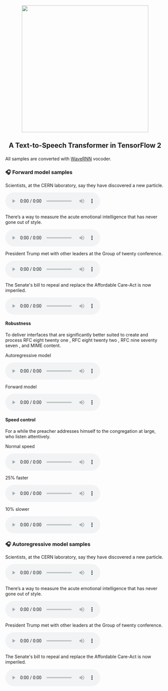 <p align="center">
    <br>
    <img src="https://raw.githubusercontent.com/as-ideas/TransformerTTS/master/docs/transformer_logo.png" width="400"/>
    <br>
</p>

<h2 align="center">
<p>A Text-to-Speech Transformer in TensorFlow 2</p>
</h2>

All samples are converted with [WaveRNN](https://github.com/fatchord/WaveRNN) vocoder.

### 🎧 Forward model samples

<p class="text">Scientists, at the CERN laboratory, say they have discovered a new particle.</p>
<audio src="https://github.com/as-ideas/tts_model_outputs/blob/master/ljspeech_forward_transformer/scientists.wav?raw=true" controls preload></audio>

<p class="text">There’s a way to measure the acute emotional intelligence that has never gone out of style.</p>
<audio src="https://github.com/as-ideas/tts_model_outputs/blob/master/ljspeech_forward_transformer/EQ.wav?raw=true" controls preload></audio>

<p class="text">President Trump met with other leaders at the Group of twenty conference.</p>
<audio src="https://github.com/as-ideas/tts_model_outputs/blob/master/ljspeech_forward_transformer/trump.wav?raw=true" controls preload></audio>

<p class="text">The Senate's bill to repeal and replace the Affordable Care-Act is now imperiled.</p>
<audio src="https://github.com/as-ideas/tts_model_outputs/blob/master/ljspeech_forward_transformer/senate.wav?raw=true" controls preload></audio>

#### Robustness

<p class="text">To deliver interfaces that are significantly better suited to create and process RFC eight twenty one , RFC eight twenty two , RFC nine seventy seven , and MIME content.</p>

<p class="text">Autoregressive model</p>
<audio src="https://github.com/as-ideas/tts_model_outputs/blob/master/ljspeech_transformertts/hard.wav?raw=true" controls preload></audio>

<p class="text">Forward model</p>
<audio src="https://github.com/as-ideas/tts_model_outputs/blob/master/ljspeech_forward_transformer/hard.wav?raw=true" controls preload></audio>

#### Speed control
<p class="text">For a while the preacher addresses himself to the congregation at large, who listen attentively.</p>

<p class="text">Normal speed</p>
<audio src="https://github.com/as-ideas/tts_model_outputs/blob/master/ljspeech_forward_transformer/speed_100.wav?raw=true" controls preload></audio>

<p class="text">25% faster</p>
<audio src="https://github.com/as-ideas/tts_model_outputs/blob/master/ljspeech_forward_transformer/speed_120.wav?raw=true" controls preload></audio>

<p class="text">10% slower</p>
<audio src="https://github.com/as-ideas/tts_model_outputs/blob/master/ljspeech_forward_transformer/speed_090.wav?raw=true" controls preload></audio>

### 🎧 Autoregressive model samples

<p class="text">Scientists, at the CERN laboratory, say they have discovered a new particle.</p>
<audio src="https://github.com/as-ideas/tts_model_outputs/blob/master/ljspeech_transformertts/cern_particle.wav?raw=true" controls preload></audio>

<p class="text">There’s a way to measure the acute emotional intelligence that has never gone out of style.</p>
<audio src="https://github.com/as-ideas/tts_model_outputs/blob/master/ljspeech_transformertts/EQ.wav?raw=true" controls preload></audio>

<p class="text">President Trump met with other leaders at the Group of twenty conference.</p>
<audio src="https://github.com/as-ideas/tts_model_outputs/blob/master/ljspeech_transformertts/Trump.wav?raw=true" controls preload></audio>

<p class="text">The Senate's bill to repeal and replace the Affordable Care-Act is now imperiled.</p>
<audio src="https://github.com/as-ideas/tts_model_outputs/blob/master/ljspeech_transformertts/affordablecareact.wav?raw=true" controls preload></audio>
